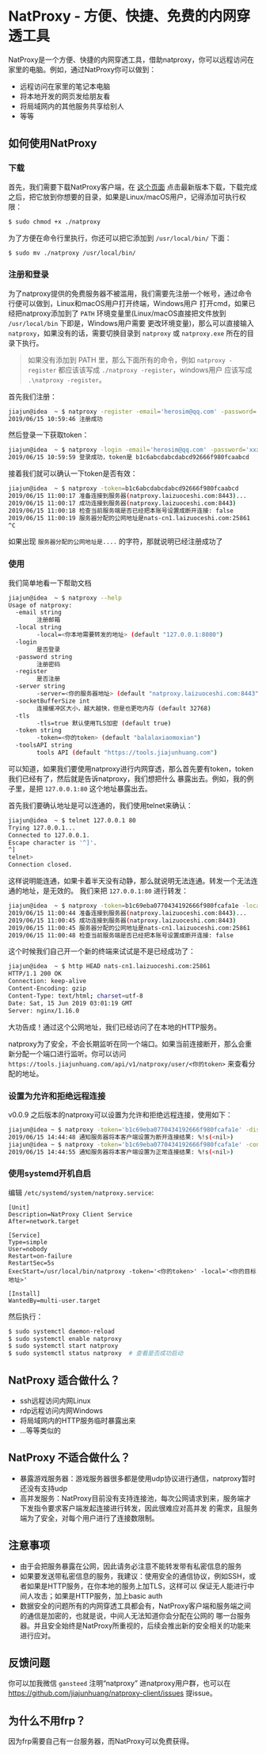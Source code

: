 # NatProxy - 方便、快捷、免费的内网穿透工具

NatProxy是一个方便、快捷的内网穿透工具，借助natproxy，你可以远程访问在家里的电脑。例如，通过NatProxy你可以做到：

- 远程访问在家里的笔记本电脑
- 将本地开发的网页发给朋友看
- 将局域网内的其他服务共享给别人
- 等等

## 如何使用NatProxy

### 下载

首先，我们需要下载NatProxy客户端，在 [这个页面](https://github.com/jiajunhuang/natproxy-client/releases/)
点击最新版本下载，下载完成之后，把它放到你想要的目录，如果是Linux/macOS用户，记得添加可执行权限：

```bash
$ sudo chmod +x ./natproxy
```

为了方便在命令行里执行，你还可以把它添加到 `/usr/local/bin/` 下面：

```bash
$ sudo mv ./natproxy /usr/local/bin/
```

### 注册和登录

为了natproxy提供的免费服务器不被滥用，我们需要先注册一个帐号，通过命令行便可以做到，Linux和macOS用户打开终端，Windows用户
打开cmd，如果已经把natproxy添加到了 `PATH` 环境变量里(Linux/macOS直接把文件放到 `/usr/local/bin` 下即是，Windows用户需要
更改环境变量)，那么可以直接输入 `natproxy`，如果没有的话，需要切换目录到 `natproxy` 或 `natproxy.exe` 所在的目录下执行。

> 如果没有添加到 PATH 里，那么下面所有的命令，例如 `natproxy -register` 都应该该写成 `./natproxy -register`，windows用户
> 应该写成 `.\natproxy -register`。

首先我们注册：

```bash
jiajun@idea  ~ $ natproxy -register -email='herosim@qq.com' -password='xxxxxxxx'
2019/06/15 10:59:46 注册成功
```

然后登录一下获取token：

```bash
jiajun@idea  ~ $ natproxy -login -email='herosim@qq.com' -password='xxxxxxxx'
2019/06/15 10:59:59 登录成功，token是 b1c6abcdabcdabcd92666f980fcaabcd
```

接着我们就可以确认一下token是否有效：

```bash
jiajun@idea  ~ $ natproxy -token=b1c6abcdabcdabcd92666f980fcaabcd
2019/06/15 11:00:17 准备连接到服务器(natproxy.laizuoceshi.com:8443)...
2019/06/15 11:00:17 成功连接到服务器(natproxy.laizuoceshi.com:8443)
2019/06/15 11:00:18 检查当前服务端是否已经把本账号设置成断开连接: false
2019/06/15 11:00:19 服务器分配的公网地址是nats-cn1.laizuoceshi.com:25861
^C
```

如果出现 `服务器分配的公网地址是....` 的字符，那就说明已经注册成功了

### 使用

我们简单地看一下帮助文档

```bash
jiajun@idea  ~ $ natproxy --help
Usage of natproxy:
  -email string
    	注册邮箱
  -local string
    	-local=<你本地需要转发的地址> (default "127.0.0.1:8080")
  -login
    	是否登录
  -password string
    	注册密码
  -register
    	是否注册
  -server string
    	-server=<你的服务器地址> (default "natproxy.laizuoceshi.com:8443")
  -socketBufferSize int
    	连接缓冲区大小，越大越快，但是也更吃内存 (default 32768)
  -tls
    	-tls=true 默认使用TLS加密 (default true)
  -token string
    	-token=<你的token> (default "balalaxiaomoxian")
  -toolsAPI string
    	tools API (default "https://tools.jiajunhuang.com")
```

可以知道，如果我们要使用natproxy进行内网穿透，那么首先要有token，token我们已经有了，然后就是告诉natproxy，我们想把什么
暴露出去。例如，我的例子里，是把 `127.0.0.1:80` 这个地址暴露出去。

首先我们要确认地址是可以连通的，我们使用telnet来确认：

```bash
jiajun@idea  ~ $ telnet 127.0.0.1 80
Trying 127.0.0.1...
Connected to 127.0.0.1.
Escape character is '^]'.
^]
telnet> 
Connection closed.
```

这样说明能连通，如果卡着半天没有动静，那么就说明无法连通。转发一个无法连通的地址，是无效的。
我们来把 `127.0.0.1:80` 进行转发：

```bash
jiajun@idea  ~ $ natproxy -token=b1c69eba0770434192666f980fcafa1e -local='127.0.0.1:80'
2019/06/15 11:00:44 准备连接到服务器(natproxy.laizuoceshi.com:8443)...
2019/06/15 11:00:45 成功连接到服务器(natproxy.laizuoceshi.com:8443)
2019/06/15 11:00:45 服务器分配的公网地址是nats-cn1.laizuoceshi.com:25861
2019/06/15 11:00:48 检查当前服务端是否已经把本账号设置成断开连接: false
```

这个时候我们自己开一个新的终端来试试是不是已经成功了：

```bash
jiajun@idea  ~ $ http HEAD nats-cn1.laizuoceshi.com:25861
HTTP/1.1 200 OK
Connection: keep-alive
Content-Encoding: gzip
Content-Type: text/html; charset=utf-8
Date: Sat, 15 Jun 2019 03:01:19 GMT
Server: nginx/1.16.0
```

大功告成！通过这个公网地址，我们已经访问了在本地的HTTP服务。

natproxy为了安全，不会长期监听在同一个端口。如果当前连接断开，那么会重新分配一个端口进行监听。你可以访问
`https://tools.jiajunhuang.com/api/v1/natproxy/user/<你的token>` 来查看分配的地址。

### 设置为允许和拒绝远程连接

v0.0.9 之后版本的natproxy可以设置为允许和拒绝远程连接，使用如下：

```bash
jiajun@idea ~ $ natproxy -token='b1c69eba0770434192666f980fcafa1e' -disconnect
2019/06/15 14:44:48 通知服务器将本客户端设置为断开连接结果: %!s(<nil>)
jiajun@idea ~ $ natproxy -token='b1c69eba0770434192666f980fcafa1e' -connect
2019/06/15 14:44:55 通知服务器将本客户端设置为正常连接结果: %!s(<nil>)
```

### 使用systemd开机自启

编辑 `/etc/systemd/system/natproxy.service`:

```systemd
[Unit]
Description=NatProxy Client Service
After=network.target

[Service]
Type=simple
User=nobody
Restart=on-failure
RestartSec=5s
ExecStart=/usr/local/bin/natproxy -token='<你的token>' -local='<你的目标地址>'

[Install]
WantedBy=multi-user.target
```

然后执行：

```bash
$ sudo systemctl daemon-reload
$ sudo systemctl enable natproxy
$ sudo systemctl start natproxy
$ sudo systemctl status natproxy  # 查看是否成功启动
```

## NatProxy 适合做什么？

- ssh远程访问内网Linux
- rdp远程访问内网Windows
- 将局域网内的HTTP服务临时暴露出来
- ...等等类似的

## NatProxy 不适合做什么？

- 暴露游戏服务器：游戏服务器很多都是使用udp协议进行通信，natproxy暂时还没有支持udp
- 高并发服务：NatProxy目前没有支持连接池，每次公网请求到来，服务端才下发指令要求客户端发起连接进行转发，因此很难应对高并发
的需求，且服务端为了安全，对每个用户进行了连接数限制。

## 注意事项

- 由于会把服务暴露在公网，因此请务必注意不能转发带有私密信息的服务
- 如果要发送带私密信息的服务，我建议：使用安全的通信协议，例如SSH，或者如果是HTTP服务，在你本地的服务上加TLS，这样可以
保证无人能进行中间人攻击；如果是HTTP服务，加上basic auth
- 数据安全的问题所有的内网穿透工具都会有，NatProxy客户端和服务端之间的通信是加密的，也就是说，中间人无法知道你会分配在公网的
哪一台服务器。并且安全始终是NatProxy所重视的，后续会推出新的安全相关的功能来进行应对。

## 反馈问题

你可以加我微信 `gansteed` 注明“natproxy” 进natproxy用户群，也可以在 https://github.com/jiajunhuang/natproxy-client/issues
提issue。

## 为什么不用frp？

因为frp需要自己有一台服务器，而NatProxy可以免费获得。
